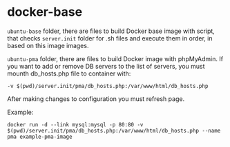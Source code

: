 # docker-base

`ubuntu-base` folder, there are files to build Docker base image with script, that checks `server.init` folder for .sh files and execute them in order, in based on this image images.

`ubuntu-pma` folder, there are files to build Docker image with phpMyAdmin. If you want to add or remove DB servers to the list of servers, you must mounth db_hosts.php file to container with:

`-v $(pwd)/server.init/pma/db_hosts.php:/var/www/html/db_hosts.php`

After making changes to configuration you must refresh page.

Example: 
```
docker run -d --link mysql:mysql -p 80:80 -v $(pwd)/server.init/pma/db_hosts.php:/var/www/html/db_hosts.php --name pma example-pma-image
```
